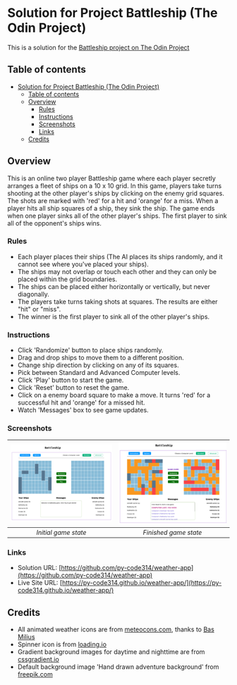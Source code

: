 # Solution for Project Battleship (The Odin Project)

This is a solution for the [Battleship project on The Odin Project](https://www.theodinproject.com/lessons/node-path-javascript-battleship)

## Table of contents

- [Solution for Project Battleship (The Odin Project)](#solution-for-project-battleship-the-odin-project)
  - [Table of contents](#table-of-contents)
  - [Overview](#overview)
    - [Rules](#rules)
    - [Instructions](#instructions)
    - [Screenshots](#screenshots)
    - [Links](#links)
  - [Credits](#credits)

## Overview

This is an online two player Battleship game where each player secretly arranges a fleet of ships on a 10 x 10 grid. In this game, players take turns shooting at the other player's ships by clicking on the enemy grid squares. The shots are marked with 'red' for a hit and 'orange' for a miss. When a player hits all ship squares of a ship, they sink the ship. The game ends when one player sinks all of the other player's ships. The first player to sink all of the opponent's ships wins.


### Rules

- Each player places their ships (The AI places its ships randomly, and it cannot see where you've placed your ships).
- The ships may not overlap or touch each other and they can only be placed within the grid boundaries.
- The ships can be placed either horizontally or vertically, but never diagonally.
- The players take turns taking shots at squares. The results are either "hit" or "miss".
- The winner is the first player to sink all of the other player's ships.


### Instructions

- Click 'Randomize' button to place ships randomly.
- Drag and drop ships to move them to a different position.
- Change ship direction by clicking on any of its squares.
- Pick between Standard and Advanced Computer levels.
- Click 'Play' button to start the game.
- Click 'Reset' button to reset the game.
- Click on a enemy board square to make a move. It turns 'red' for a successful hit and 'orange' for a missed hit.
- Watch 'Messages' box to see game updates.


### Screenshots

| ![The weather app - daytime](./src/images/screenshots/screenshot-intial-game-state.png) | ![The weather app - nighttime](./src/images/screenshots/screenshot-finished-game-state.png) |
|:-----------------------------------------------: | :--------------------------------------------------:|
|                <em>Initial game state</em>                  |                <em>Finished game state</em> | 



### Links

- Solution URL: [https://github.com/py-code314/weather-app](https://github.com/py-code314/weather-app)
- Live Site URL: [https://py-code314.github.io/weather-app/](https://py-code314.github.io/weather-app/)



## Credits

- All animated weather icons are from [meteocons.com](https://github.com/basmilius/weather-icons), thanks to [Bas Milius](https://github.com/basmilius)
- Spinner icon is from [loading.io](https://loading.io/spinner/blocks/-rectangle-square-rotate-cycle-adobe)
- Gradient background images for daytime and nighttime are from [cssgradient.io](https://cssgradient.io/)
- Default background image 'Hand drawn adventure background' from [freepik.com](https://www.freepik.com/free-vector/hand-drawn-adventure-background_16665121.htm#fromView=search&page=1&position=14&uuid=30f0a776-df6b-440e-b0c4-13690c8bc096&query=Nature+Illustration)


